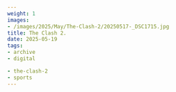 ```yaml
---
weight: 1
images:
- /images/2025/May/The-Clash-2/20250517-_DSC1715.jpg
title: The Clash 2.
date: 2025-05-19
tags:
- archive
- digital

- the-clash-2
- sports
---
```


